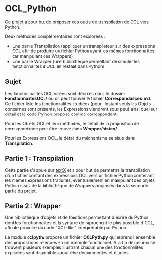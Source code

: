 # OCL_Python

Ce projet a pour but de proposer des outils de transpilation de OCL vers Python.

Deux méthodes complémentaires sont explorées :
  * Une partie Transpilation (appliquer un transpilateur sur des expressions OCL afin de produire un fichier Python ayant les mêmes fonctionnalités car manipulant des Wrappers)
  * Une partie Wrapper (une bibliothèque permettant de simuler les fonctionnalités d'OCL en restant dans Python)

## Sujet

Les fonctionnalités OCL visées sont décrites dans le dossier __FonctionnalitésOCL/__ où on peut trouver le fichier __Correspondances.md__. Ce fichier liste les fonctionnalités étudiées (pour l'instant seuls les Objets concernés sont présents, les Expressions viendront sous peu) ainsi que leur détail et le code Python proposé comme correspondant.

Pour les Objets OCL et leur méthodes, le détail de la proposition de correspondance peut être trouvé dans __Wrapper/pistes/__.

Pour les Expressions OCL, le détail du méchanisme se situe dans __Transpilation__.

## Partie 1 : Transpilation

Cette partie s'appuie sur [textX](https://github.com/textX/textX "textX' GitHub HomePage") et a pour but de permettre la transpilation d'un fichier contant des expressions OCL vers un fichier Python contenant les mêmes expressions traduites, éventuellement en manipulant des objets Python issus de la bibliothèque de Wrappers proposés dans la seconde partie du projet.

## Partie 2 : Wrapper

Une bibliothèque d'objets et de fonctions permettant d'écrire du Python dont les fonctionnalités et la syntaxe de raprochent le plus possible d'OCL, afin de produire du code "OCL-like" interprétable par Python.

Le module __oclpyth/__ propose un fichier __OCLPyth.py__ qui reprend l'ensemble des propositions retenues en un exemple fonctionnel.
A la fin de celui-ci se trouvent plusieurs exemples illustrant chacun une des fonctionnalités explorées sont disponibles pour être décommentés et étudiés.
